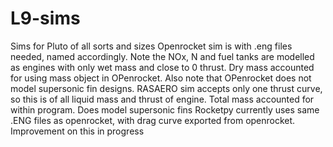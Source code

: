 # L9-sims
Sims for Pluto of all sorts and sizes
Openrocket sim is with .eng files needed, named accordingly. Note the NOx, N and fuel tanks are modelled as engines with only wet mass and close to 0 thrust. Dry mass accounted for using mass object in OPenrocket. Also note that OPenrocket does not model supersonic fin designs.
RASAERO sim accepts only one thrust curve, so this is of all liquid mass and thrust of engine. Total mass accounted for within program. Does model supersonic fins
Rocketpy currently uses same .ENG files as openrocket, with drag curve exported from openrocket. Improvement on this in progress
